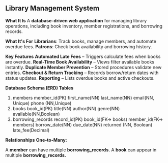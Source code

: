 ## Library Management System

**What It Is**
A **database-driven web application** for managing library operations, including book inventory, member registrations, and borrowing records.

**What It's For**
**Librarians**: Track books, manage members, and automate overdue fees.
**Patrons**: Check book availability and borrowing history.

**Key Features**
**Automated Late Fees** – Triggers calculate fees when books are overdue.
**Real-Time Book Availability** – Views filter available books instantly.
**Duplicate Member Prevention** – Stored procedures validate new entries.
**Checkout & Return Tracking** – Records borrow/return dates with status updates.
**Reporting** – Lists overdue books and active checkouts.


**Database Schema (ERD)
Tables**
1. members
   member_id(PK)
   first_name(NN)
   last_name(NN)
   email(NN, Unique)
   phone (NN,Unique)
2. books
   book_id(PK)
   title(NN)
   author(NN)
   genre(NN)
   available(NN,Boolean)
3. borrowing_records
   record_id(PK)
   book_id(FK-> books)
   member_id(FK-> members)
   borrow_date(NN)
   due_date(NN)
   returned (NN, Boolean)
   late_fee(Decimal)

**Relationships**
**One-to-Many:**

A **member** can have multiple **borrowing_records.**
A **book** can appear in multiple **borrowing_records.**
   
